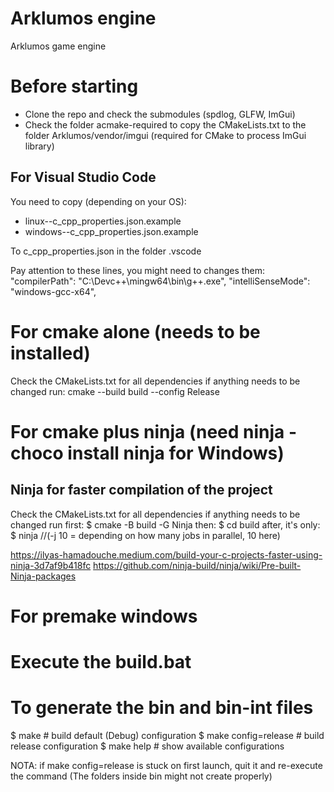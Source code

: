 # Arklumos engine

Arklumos game engine

# Before starting
- Clone the repo and check the submodules (spdlog, GLFW, ImGui)
- Check the folder acmake-required to copy the CMakeLists.txt to the folder Arklumos/vendor/imgui (required for CMake to process ImGui library)

## For Visual Studio Code
You need to copy (depending on your OS):
- linux--c_cpp_properties.json.example
- windows--c_cpp_properties.json.example

To c_cpp_properties.json in the folder .vscode

Pay attention to these lines, you might need to changes them:
"compilerPath": "C:\\Devc++\\mingw64\\bin\\g++.exe",
"intelliSenseMode": "windows-gcc-x64",



# For cmake alone (needs to be installed)
Check the CMakeLists.txt for all dependencies if anything needs to be changed
run: cmake --build build --config Release
# For cmake plus ninja (need ninja - choco install ninja for Windows)
## Ninja for faster compilation of the project
Check the CMakeLists.txt for all dependencies if anything needs to be changed
run first: $ cmake -B build -G Ninja
then: $ cd build
after, it's only: $ ninja //(-j 10 = depending on how many jobs in parallel, 10 here)

https://ilyas-hamadouche.medium.com/build-your-c-projects-faster-using-ninja-3d7af9b418fc
https://github.com/ninja-build/ninja/wiki/Pre-built-Ninja-packages


# For premake windows
# Execute the build.bat
# To generate the bin and bin-int files
$ make                # build default (Debug) configuration
$ make config=release # build release configuration
$ make help           # show available configurations

NOTA: if make config=release is stuck on first launch, quit it and re-execute the command (The folders inside bin might not create properly)